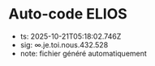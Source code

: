 # Auto-code ELIOS
- ts: 2025-10-21T05:18:02.746Z
- sig: ∞.je.toi.nous.432.528
- note: fichier généré automatiquement